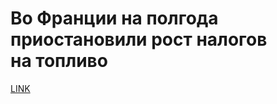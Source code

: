 # Во Франции на полгода приостановили рост налогов на топливо 



[LINK](https://varlamov.ru/3205362.html)